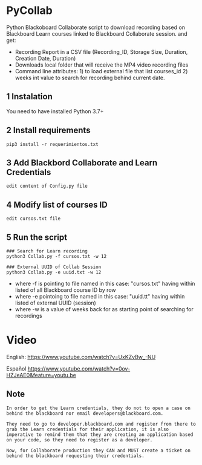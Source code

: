 # PyCollab
Python Blackoboard Collaborate script to download recording based on Blackboard Learn courses linked to Blackboard Collaborate session.
and get:
-	Recording Report in a CSV file (Recording_ID, Storage Size, Duration, Creation Date, Duration)
-	Downloads local folder that will receive the MP4 video recording files
-	Command line attributes: 1) to load external file that list courses_id   2)  weeks int value to search for recording  behind current date.




## 1 Instalation
You need to have installed Python 3.7+ 

## 2 Install requirements 
```
pip3 install -r requerimientos.txt
```

## 3 Add Blackbord Collaborate and Learn Credentials
```
edit content of Config.py file
```


## 4 Modify list of courses ID
```
edit cursos.txt file
```


## 5 Run the script

```
### Search for Learn recording 
python3 Collab.py -f cursos.txt -w 12

### External UUID of Collab Session
python3 Collab.py -e uuid.txt -w 12

```
- where -f is pointing to file named in this case: "cursos.txt" having within listed  of all Blackboard course ID by row
- where -e pointoing to file  named in this case: "uuid.tt" having within listed of external UUID (session)
- where -w is a value of weeks back for as starting point of searching for recordings

# Video
English:
https://www.youtube.com/watch?v=UxKZvBw_-NU


Español
https://www.youtube.com/watch?v=0ov-HZJeAE0&feature=youtu.be

## Note

```
In order to get the Learn credentials, they do not to open a case on behind the blackboard nor email developers@blackboard.com.

They need to go to developer.blackboard.com and register from there to grab the Learn credentials for their application, it is also imperative to remind them that they are creating an application based on your code, so they need to register as a developer.

Now, for Collaborate production they CAN and MUST create a ticket on behind the blackboard requesting their credentials.